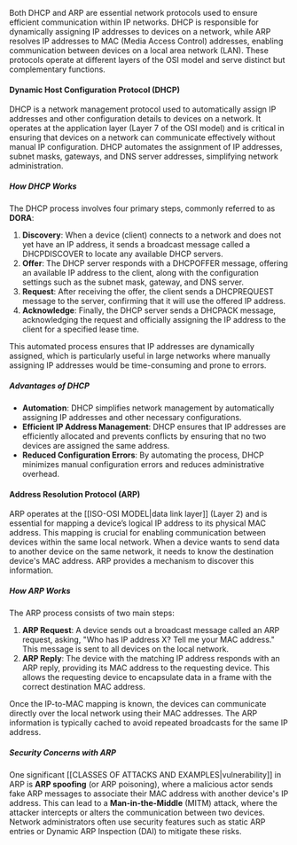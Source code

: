 
Both DHCP and ARP are essential network protocols used to ensure efficient communication within IP networks. DHCP is responsible for dynamically assigning IP addresses to devices on a network, while ARP resolves IP addresses to MAC (Media Access Control) addresses, enabling communication between devices on a local area network (LAN). These protocols operate at different layers of the OSI model and serve distinct but complementary functions.
#### Dynamic Host Configuration Protocol (DHCP)

DHCP is a network management protocol used to automatically assign IP addresses and other configuration details to devices on a network. It operates at the application layer (Layer 7 of the OSI model) and is critical in ensuring that devices on a network can communicate effectively without manual IP configuration. DHCP automates the assignment of IP addresses, subnet masks, gateways, and DNS server addresses, simplifying network administration.
##### How DHCP Works

The DHCP process involves four primary steps, commonly referred to as **DORA**:

1. **Discovery**: When a device (client) connects to a network and does not yet have an IP address, it sends a broadcast message called a DHCPDISCOVER to locate any available DHCP servers.
2. **Offer**: The DHCP server responds with a DHCPOFFER message, offering an available IP address to the client, along with the configuration settings such as the subnet mask, gateway, and DNS server.
3. **Request**: After receiving the offer, the client sends a DHCPREQUEST message to the server, confirming that it will use the offered IP address.
4. **Acknowledge**: Finally, the DHCP server sends a DHCPACK message, acknowledging the request and officially assigning the IP address to the client for a specified lease time.

This automated process ensures that IP addresses are dynamically assigned, which is particularly useful in large networks where manually assigning IP addresses would be time-consuming and prone to errors.

##### Advantages of DHCP

- **Automation**: DHCP simplifies network management by automatically assigning IP addresses and other necessary configurations.
- **Efficient IP Address Management**: DHCP ensures that IP addresses are efficiently allocated and prevents conflicts by ensuring that no two devices are assigned the same address.
- **Reduced Configuration Errors**: By automating the process, DHCP minimizes manual configuration errors and reduces administrative overhead.

#### Address Resolution Protocol (ARP)

ARP operates at the [[ISO-OSI MODEL|data link layer]] (Layer 2) and is essential for mapping a device’s logical IP address to its physical MAC address. This mapping is crucial for enabling communication between devices within the same local network. When a device wants to send data to another device on the same network, it needs to know the destination device's MAC address. ARP provides a mechanism to discover this information.

##### How ARP Works

The ARP process consists of two main steps:

1. **ARP Request**: A device sends out a broadcast message called an ARP request, asking, "Who has IP address X? Tell me your MAC address." This message is sent to all devices on the local network.
2. **ARP Reply**: The device with the matching IP address responds with an ARP reply, providing its MAC address to the requesting device. This allows the requesting device to encapsulate data in a frame with the correct destination MAC address.

Once the IP-to-MAC mapping is known, the devices can communicate directly over the local network using their MAC addresses. The ARP information is typically cached to avoid repeated broadcasts for the same IP address.
##### Security Concerns with ARP
One significant [[CLASSES OF ATTACKS AND EXAMPLES|vulnerability]] in ARP is **ARP spoofing** (or ARP poisoning), where a malicious actor sends fake ARP messages to associate their MAC address with another device's IP address. This can lead to a **Man-in-the-Middle** (MITM) attack, where the attacker intercepts or alters the communication between two devices. Network administrators often use security features such as static ARP entries or Dynamic ARP Inspection (DAI) to mitigate these risks​.
